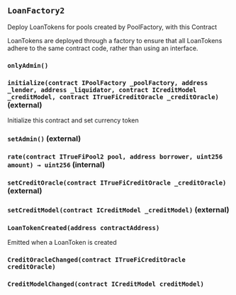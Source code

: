 ## `LoanFactory2`

Deploy LoanTokens for pools created by PoolFactory, with this Contract


LoanTokens are deployed through a factory to ensure that all
LoanTokens adhere to the same contract code, rather than using an interface.

### `onlyAdmin()`






### `initialize(contract IPoolFactory _poolFactory, address _lender, address _liquidator, contract ICreditModel _creditModel, contract ITrueFiCreditOracle _creditOracle)` (external)



Initialize this contract and set currency token


### `setAdmin()` (external)





### `rate(contract ITrueFiPool2 pool, address borrower, uint256 amount) → uint256` (internal)






### `setCreditOracle(contract ITrueFiCreditOracle _creditOracle)` (external)





### `setCreditModel(contract ICreditModel _creditModel)` (external)






### `LoanTokenCreated(address contractAddress)`



Emitted when a LoanToken is created


### `CreditOracleChanged(contract ITrueFiCreditOracle creditOracle)`





### `CreditModelChanged(contract ICreditModel creditModel)`





